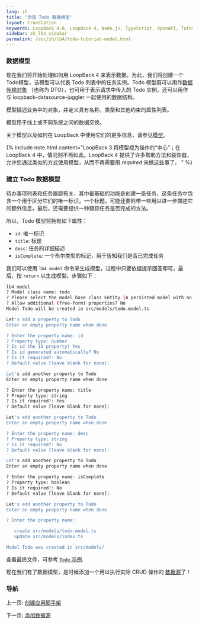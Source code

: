 ```yaml
---
lang: zh
title: '添加 Todo 数据模型'
layout: translation
keywords: LoopBack 4.0, LoopBack 4, Node.js, TypeScript, OpenAPI, Tutorial
sidebar: zh_lb4_sidebar
permalink: /doc/zh/lb4/todo-tutorial-model.html
---
```


### 数据模型

现在我们将开始处理如何用 LoopBack 4 来表示数据。为此，我们将创建一个Todo模型，该模型可以代表 Todo 列表中的任务实例。Todo 模型既可以用作[数据传输对象](https://en.wikipedia.org/wiki/Data_transfer_object) （也称为 DTO），也可用于表示请求中传入的 Todo 实例，还可以用作与 loopback-datasource-juggler 一起使用的数据结构。

模型描述业务中的对象，并定义具有名称，类型和其他约束的属性列表。

模型用于线上或不同系统之间的数据交换。

关于模型以及如何在 LoopBack 中使用它们的更多信息，请参见[模型](../../Model.md)。

{% include note.html content="LoopBack 3 将模型视为操作的“中心”；在 LoopBack 4 中，情况则不再如此。LoopBack 4 提供了许多帮助方法和装饰器，允许您通过类似的方式使用模型，从而不再需要用 _required_ 来做这些事了。
" %}

### 建立 Todo 数据模型

待办事项列表和任务跟踪有关，其中最基础的功能是创建一条任务，这条任务中包含一个用于区分它们的唯一标识，一个标题，可能还要附带一些用以进一步描述它的额外信息，最后，还需要提供一种跟踪任务是否完成的方法。

所以，Todo 模型将拥有如下属性：

- `id`: 唯一标识
- `title`: 标题
- `desc`: 任务的详细描述
- `isComplete`: 一个布尔类型的标记，用于告知我们是否已完成任务

我们可以使用 `lb4 model` 命令来生成模型，过程中只要依据提示回答即可，最后，按 `return` 以生成模型。步骤如下：

```sh
lb4 model
? Model class name: todo
? Please select the model base class Entity (A persisted model with an ID)
? Allow additional (free-form) properties? No
Model Todo will be created in src/models/todo.model.ts

Let's add a property to Todo
Enter an empty property name when done

? Enter the property name: id
? Property type: number
? Is id the ID property? Yes
? Is id generated automatically? No
? Is it required?: No
? Default value [leave blank for none]:

Let's add another property to Todo
Enter an empty property name when done

? Enter the property name: title
? Property type: string
? Is it required?: Yes
? Default value [leave blank for none]:

Let's add another property to Todo
Enter an empty property name when done

? Enter the property name: desc
? Property type: string
? Is it required?: No
? Default value [leave blank for none]:

Let's add another property to Todo
Enter an empty property name when done

? Enter the property name: isComplete
? Property type: boolean
? Is it required?: No
? Default value [leave blank for none]:

Let's add another property to Todo
Enter an empty property name when done

? Enter the property name:

   create src/models/todo.model.ts
   update src/models/index.ts

Model Todo was created in src/models/
```

查看最终文件，可参考
[`Todo` 示例](https://github.com/strongloop/loopback-next/blob/master/examples/todo/src/models/todo.model.ts).

现在我们有了数据模型，是时候添加一个用以执行实际 CRUD 操作的
[数据源](todo-tutorial-datasource.md)了！

### 导航

上一页: [创建应用脚手架](todo-tutorial-scaffolding.md)

下一页: [添加数据源](todo-tutorial-datasource.md)
